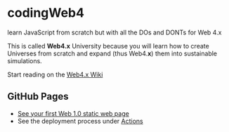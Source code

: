 # codingWeb4
learn JavaScript from scratch but with all the DOs and DONTs for Web 4.x

This is called **Web4.x** University because you will learn how to create Universes from scratch and expand (thus Web4.**x**) them into sustainable simulations.

Start reading on the [Web4.x Wiki](https://github.com/web4x/codingWeb4/wiki/Web-4.x-Home)

## GitHub Pages

* [See your first Web 1.0 static web page](https://web4x.github.io/codingWeb4/)
* See the deployment process under [Actions](https://github.com/web4x/codingWeb4/actions/)
